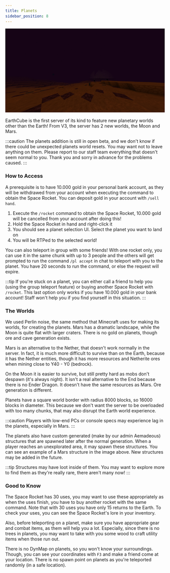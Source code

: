 ```yaml
---
title: Planets
sidebar_position: 8
---
```


![Mars](./img/mars-structure.png)

EarthCube is the first server of its kind to feature new planetary worlds other than the Earth! From V3, the server has 2 new worlds, the Moon and Mars.

:::caution
The planets addition is still in open beta, and we don't know if there could be unexpected planets world resets. You may want not to leave anything on them. Please report to our staff team everything that doesn't seem normal to you. Thank you and sorry in advance for the problems caused.
:::

### How to Access

A prerequisite is to have 10.000 gold in your personal bank account, as they will be withdrawed from your account when executing the command to obtain the Space Rocket. You can deposit gold in your account with `/sell hand`.

1. Execute the `/rocket` command to obtain the Space Rocket, 10.000 gold will be cancelled from your account after doing this!
2. Hold the Space Rocket in hand and right-click it
3. You should see a planet selection UI. Select the planet you want to land on
4. You will be RTPed to the selected world!

You can also teleport in group with some friends! With one rocket only, you can use it in the same chunk with up to 3 people and the others will get prompted to run the command `/pl accept` in chat to teleport with you to the planet. You have 20 seconds to run the command, or else the request will expire.

:::tip
If you're stuck on a planet, you can either call a friend to help you (using the group teleport feature) or buying another Space Rocket with `/rocket`. This last option only works if you have 10.000 gold in your bank account! Staff won't help you if you find yourself in this situation.
:::

### The Worlds

We used Perlin noise, the same method that Minecraft uses for making its worlds, for creating the planets. Mars has a dramatic landscape, while the Moon is quite flat with larger craters. There is no gold on planets, though ore and cave generation exists.

Mars is an alternative to the Nether, that doesn't work normally in the server. In fact, it is much more difficult to survive than on the Earth, because it has the Nether entities, though it has more resources and Netherite ores when mining close to Y40 - Y0 (bedrock).

On the Moon it is easier to survive, but still pretty hard as mobs don't despawn (it's always night). It isn't a real alternative to the End because there is no Ender Dragon. It doesn't have the same resources as Mars. Ore generation is different.

Planets have a square world border with radius 8000 blocks, so 16000 blocks in diameter. This because we don't want the server to be overloaded with too many chunks, that may also disrupt the Earth world experience.

:::caution
Players with low-end PCs or console specs may experience lag in the planets, especially in Mars.
:::

The planets also have custom generated (make by our admin Aemadeous) structures that are spawned later after the normal generation. When a player reaches an unexplorated area, it may spawn these structures. You can see an example of a Mars structure in the image above. New structures may be added in the future.

:::tip
Structures may have loot inside of them. You may want to explore more to find them as they're really rare, there aren't many now!
:::

### Good to Know

The Space Rocket has 30 uses, you may want to use these appropriately as when the uses finish, you have to buy another rocket with the same command. Note that with 30 uses you have only 15 returns to the Earth. To check your uses, you can see the Space Rocket's lore in your inventory.

Also, before teleporting on a planet, make sure you have appropriate gear and combat items, as them will help you a lot. Especially, since there is no trees in planets, you may want to take with you some wood to craft utility items when those run out.

There is no DynMap on planets, so you won't know your surroundings. Though, you can see your coordinates with `F3` and make a friend come at your location. There is no spawn point on planets as you're teleported randomly (in a safe location).